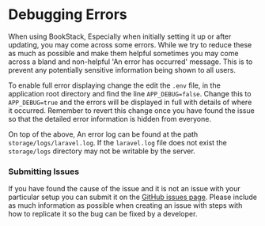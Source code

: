 # Debugging Errors

When using BookStack, Especially when initially setting it up or after updating, you may come across some errors. While we try to reduce these as much as possible and make them helpful sometimes you may come across a bland and non-helpful 'An error has occurred' message. This is to prevent any potentially sensitive information being shown to all users.

To enable full error displaying change the edit the `.env` file, in the application root directory and find the line `APP_DEBUG=false`. Change this to `APP_DEBUG=true` and the errors will be displayed in full with details of where it occurred. Remember to revert this change once you have found the issue so that the detailed error information is hidden from everyone.

On top of the above, An error log can be found at the path `storage/logs/laravel.log`. If the `laravel.log` file does not exist the `storage/logs` directory may not be writable by the server.

### Submitting Issues

If you have found the cause of the issue and it is not an issue with your particular setup you can submit it on the [GitHub issues page](https://github.com/ssddanbrown/BookStack/issues). Please include as much information as possible when creating an issue with steps with how to replicate it so the bug can be fixed by a developer.